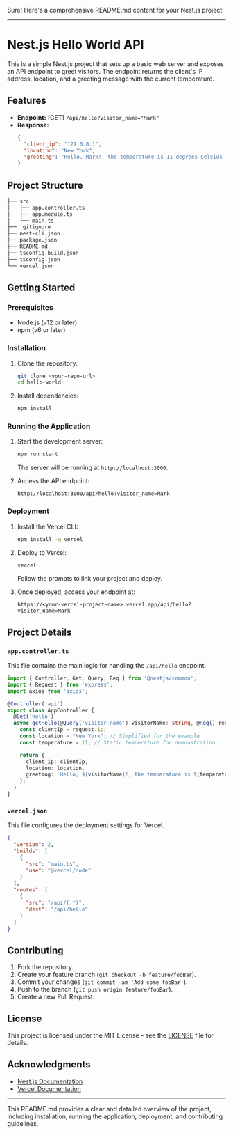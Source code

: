 Sure! Here's a comprehensive README.md content for your Nest.js project:

---

# Nest.js Hello World API

This is a simple Nest.js project that sets up a basic web server and exposes an API endpoint to greet visitors. The endpoint returns the client's IP address, location, and a greeting message with the current temperature.

## Features

- **Endpoint:** [GET] `/api/hello?visitor_name="Mark"`
- **Response:**
  ```json
  {
    "client_ip": "127.0.0.1", 
    "location": "New York",
    "greeting": "Hello, Mark!, the temperature is 11 degrees Celsius in New York"
  }
  ```

## Project Structure

```sh
├── src
│   ├── app.controller.ts
│   ├── app.module.ts
│   └── main.ts
├── .gitignore
├── nest-cli.json
├── package.json
├── README.md
├── tsconfig.build.json
├── tsconfig.json
└── vercel.json
```

## Getting Started

### Prerequisites

- Node.js (v12 or later)
- npm (v6 or later)

### Installation

1. Clone the repository:
   ```sh
   git clone <your-repo-url>
   cd hello-world
   ```

2. Install dependencies:
   ```sh
   npm install
   ```

### Running the Application

1. Start the development server:
   ```sh
   npm run start
   ```
   The server will be running at `http://localhost:3000`.

2. Access the API endpoint:
   ```
   http://localhost:3000/api/hello?visitor_name=Mark
   ```

### Deployment

1. Install the Vercel CLI:
   ```sh
   npm install -g vercel
   ```

2. Deploy to Vercel:
   ```sh
   vercel
   ```
   Follow the prompts to link your project and deploy.

3. Once deployed, access your endpoint at:
   ```
   https://<your-vercel-project-name>.vercel.app/api/hello?visitor_name=Mark
   ```

## Project Details

### `app.controller.ts`

This file contains the main logic for handling the `/api/hello` endpoint.

```typescript
import { Controller, Get, Query, Req } from '@nestjs/common';
import { Request } from 'express';
import axios from 'axios';

@Controller('api')
export class AppController {
  @Get('hello')
  async getHello(@Query('visitor_name') visitorName: string, @Req() request: Request) {
    const clientIp = request.ip;
    const location = "New York"; // Simplified for the example
    const temperature = 11; // Static temperature for demonstration

    return {
      client_ip: clientIp,
      location: location,
      greeting: `Hello, ${visitorName}!, the temperature is ${temperature} degrees Celsius in ${location}`
    };
  }
}
```

### `vercel.json`

This file configures the deployment settings for Vercel.

```json
{
  "version": 2,
  "builds": [
    {
      "src": "main.ts",
      "use": "@vercel/node"
    }
  ],
  "routes": [
    {
      "src": "/api/(.*)",
      "dest": "/api/hello"
    }
  ]
}
```

## Contributing

1. Fork the repository.
2. Create your feature branch (`git checkout -b feature/fooBar`).
3. Commit your changes (`git commit -am 'Add some fooBar'`).
4. Push to the branch (`git push origin feature/fooBar`).
5. Create a new Pull Request.

## License

This project is licensed under the MIT License - see the [LICENSE](LICENSE) file for details.

## Acknowledgments

- [Nest.js Documentation](https://docs.nestjs.com/)
- [Vercel Documentation](https://vercel.com/docs)

---

This README.md provides a clear and detailed overview of the project, including installation, running the application, deployment, and contributing guidelines.